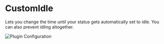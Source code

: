 # CustomIdle

Lets you change the time until your status gets automatically set to idle. You can also prevent idling altogether.

![Plugin Configuration](https://github.com/Vendicated/Roflcord/assets/45801973/4e5259b2-18e0-42e5-b69f-efc672ce1e0b)
